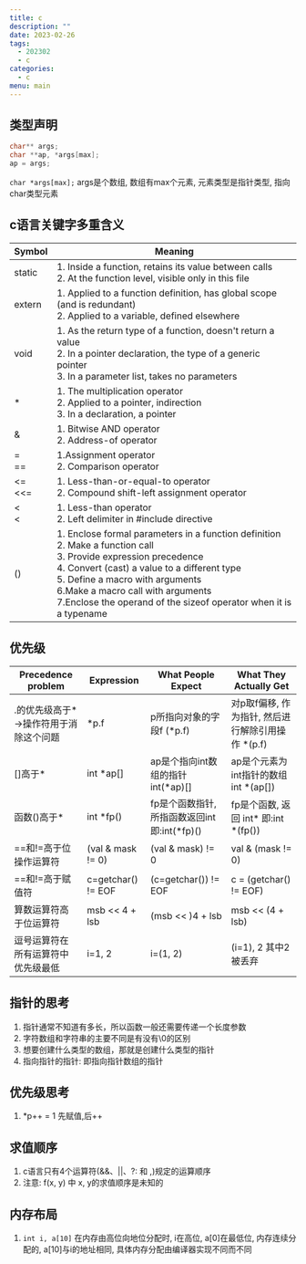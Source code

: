 ```yaml
---
title: c
description: ""
date: 2023-02-26
tags:
  - 202302
  - c
categories:
  - c
menu: main
---
```


## 类型声明

```c
char** args;
char **ap, *args[max];
ap = args;
```

`char *args[max];` args是个数组, 数组有max个元素, 元素类型是指针类型, 指向char类型元素

<!--more-->

## c语言关键字多重含义

Symbol|Meaning
--|--
static | 1. Inside a function, retains its value between calls </br> 2. At the function level, visible only in this file
extern | 1. Applied to a function definition, has global scope (and is redundant) </br> 2. Applied to a variable, defined elsewhere
void | 1. As the return type of a function, doesn't return a value </br> 2. In a pointer declaration, the type of a generic pointer </br> 3. In a parameter list, takes no parameters
\* | 1. The multiplication operator </br> 2. Applied to a pointer, indirection </br> 3. In a declaration, a pointer
& | 1. Bitwise AND operator </br> 2. Address-of operator
= </br> == | 1.Assignment operator </br> 2. Comparison operator
<= </br> <<= | 1. Less-than-or-equal-to operator </br> 2. Compound shift-left assignment operator
< </br> < | 1. Less-than operator </br> 2. Left delimiter in #include directive
() | 1. Enclose formal parameters in a function definition </br> 2. Make a function call </br> 3. Provide expression precedence </br> 4. Convert (cast) a value to a different type </br> 5. Define a macro with arguments </br> 6.Make a macro call with arguments </br> 7.Enclose the operand of the sizeof operator when it is a typename

## 优先级

Precedence problem | Expression | What People Expect | What They Actually Get
--|--|--|--
.的优先级高于*</br>->操作符用于消除这个问题|\*p.f|p所指向对象的字段f (*p.f)|对p取f偏移, 作为指针, 然后进行解除引用操作 *(p.f)
[]高于\*|int \*ap[]| ap是个指向int数组的指针 int(*ap)[]|ap是个元素为int指针的数组 int *(ap[])
函数()高于\*|int \*fp()|fp是个函数指针, 所指函数返回int 即:int(\*fp)()|fp是个函数, 返回 int\* 即:int \*(fp())
==和!=高于位操作运算符|(val & mask != 0)|(val & mask) != 0| val & (mask != 0)
==和!=高于赋值符|c=getchar() != EOF |(c=getchar()) != EOF|c = (getchar() != EOF)
算数运算符高于位运算符|msb << 4 + lsb|(msb << )4 + lsb|msb << (4 + lsb)
逗号运算符在所有运算符中优先级最低|i=1, 2|i=(1, 2)|(i=1), 2 其中2被丢弃

## 指针的思考

1. 指针通常不知道有多长，所以函数一般还需要传递一个长度参数
2. 字符数组和字符串的主要不同是有没有\0的区别
3. 想要创建什么类型的数组，那就是创建什么类型的指针
4. 指向指针的指针: 即指向指针数组的指针

## 优先级思考

1. *p++ = 1 先赋值,后++

## 求值顺序

1. c语言只有4个运算符(&&、||、?: 和 ,)规定的运算顺序
2. 注意: f(x, y) 中 x, y的求值顺序是未知的

## 内存布局

1. `int i, a[10]` 在内存由高位向地位分配时, i在高位, a[0]在最低位, 内存连续分配的, a[10]与i的地址相同, 具体内存分配由编译器实现不同而不同
